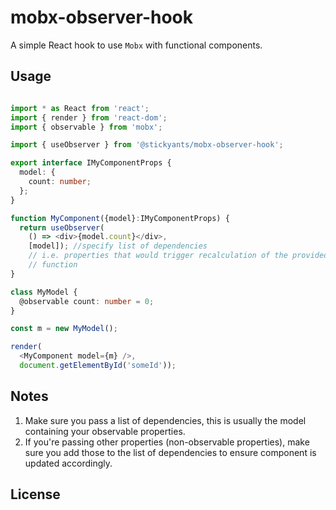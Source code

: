 # mobx-observer-hook

A simple React hook to use `Mobx` with functional components. 

## Usage 

```typescript

import * as React from 'react';
import { render } from 'react-dom';
import { observable } from 'mobx';

import { useObserver } from '@stickyants/mobx-observer-hook';

export interface IMyComponentProps {
  model: {
    count: number;
  };
}

function MyComponent({model}:IMyComponentProps) {
  return useObserver(
    () => <div>{model.count}</div>,
    [model]); //specify list of dependencies 
    // i.e. properties that would trigger recalculation of the provided
    // function
}

class MyModel {
  @observable count: number = 0;
}

const m = new MyModel();

render(
  <MyComponent model={m} />,
  document.getElementById('someId'));

```

## Notes

1. Make sure you pass a list of dependencies, 
   this is usually the model containing your observable properties. 
2. If you're passing other properties (non-observable properties), make sure 
   you add those to the list of dependencies to ensure component is updated
   accordingly. 

## License 
